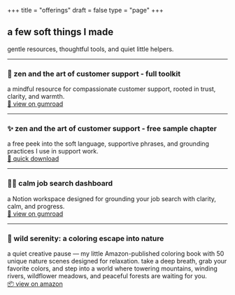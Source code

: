+++
title = "offerings"
draft = false
type = "page"
+++

## a few soft things I made

gentle resources, thoughtful tools, and quiet little helpers.

---

### 🧰 zen and the art of customer support - full toolkit 
a mindful resource for compassionate customer support, rooted in trust, clarity, and warmth.  
[🌿 view on gumroad](https://gum.new/gum/cmawsqj8v001b03l18e7k4qpz)

---

### ✨ zen and the art of customer support - free sample chapter
a free peek into the soft language, supportive phrases, and grounding practices I use in support work.  
[🌿 quick download](https://gum.new/gum/cmawrui6z000x03l1bmekfw6i)

---

### 🧘‍♀️ calm job search dashboard  
a Notion workspace designed for grounding your job search with clarity, calm, and progress.  
[🌿 view on gumroad](https://steadyspace.gumroad.com/l/calmjobdashboard)

---

### 🎨 wild serenity: a coloring escape into nature  
a quiet creative pause — my little Amazon-published coloring book with 50 unique nature scenes designed for relaxation. take a deep breath, grab your favorite colors, and step into a world where towering mountains, winding rivers, wildflower meadows, and peaceful forests are waiting for you.  
[📦 view on amazon](https://a.co/d/gyfYdS7)

